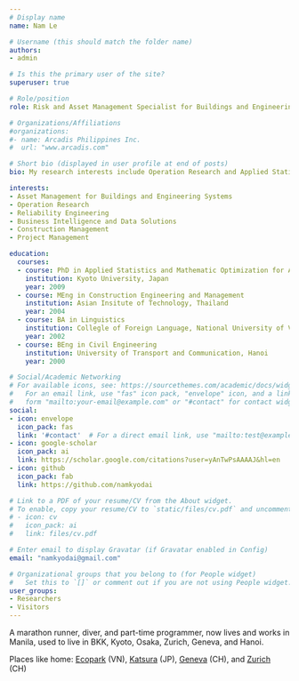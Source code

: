 ```yaml
---
# Display name
name: Nam Le

# Username (this should match the folder name)
authors:
- admin

# Is this the primary user of the site?
superuser: true

# Role/position
role: Risk and Asset Management Specialist for Buildings and Engineering Systems

# Organizations/Affiliations
#organizations:
#- name: Arcadis Philippines Inc.
#  url: "www.arcadis.com"

# Short bio (displayed in user profile at end of posts)
bio: My research interests include Operation Research and Applied Statistics for Asset Management of Buildings and Engineering Systems.

interests:
- Asset Management for Buildings and Engineering Systems
- Operation Research
- Reliability Engineering
- Business Intelligence and Data Solutions
- Construction Management
- Project Management

education:
  courses:
  - course: PhD in Applied Statistics and Mathematic Optimization for Asset Management of Buildings and Engineering Systems
    institution: Kyoto University, Japan
    year: 2009
  - course: MEng in Construction Engineering and Management
    institution: Asian Insitute of Technology, Thailand
    year: 2004
  - course: BA in Linguistics
    institution: Collegle of Foreign Language, National University of Vietnam
    year: 2002
  - course: BEng in Civil Engineering
    institution: University of Transport and Communication, Hanoi
    year: 2000

# Social/Academic Networking
# For available icons, see: https://sourcethemes.com/academic/docs/widgets/#icons
#   For an email link, use "fas" icon pack, "envelope" icon, and a link in the
#   form "mailto:your-email@example.com" or "#contact" for contact widget.
social:
- icon: envelope
  icon_pack: fas
  link: '#contact'  # For a direct email link, use "mailto:test@example.org".
- icon: google-scholar
  icon_pack: ai
  link: https://scholar.google.com/citations?user=yAnTwPsAAAAJ&hl=en
- icon: github
  icon_pack: fab
  link: https://github.com/namkyodai

# Link to a PDF of your resume/CV from the About widget.
# To enable, copy your resume/CV to `static/files/cv.pdf` and uncomment the lines below.
# - icon: cv
#   icon_pack: ai
#   link: files/cv.pdf

# Enter email to display Gravatar (if Gravatar enabled in Config)
email: "namkyodai@gmail.com"

# Organizational groups that you belong to (for People widget)
#   Set this to `[]` or comment out if you are not using People widget.
user_groups:
- Researchers
- Visitors
---
```


A marathon runner, diver, and part-time programmer, now lives and works in Manila, used to live in BKK, Kyoto, Osaka, Zurich, Geneva, and Hanoi.

Places like home: [Ecopark](http://ecopark.com.vn/en/) (VN), [Katsura](https://en.wikipedia.org/wiki/Katsura,_Kyoto) (JP), [Geneva](https://en.wikipedia.org/wiki/Geneva) (CH), and [Zurich](https://en.wikipedia.org/wiki/Z%C3%BCrich) (CH)
